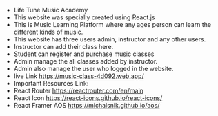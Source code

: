 * Life Tune Music Academy
* This website was specially created using React.js 
* This is Music Learning Platform where any ages person can learn the different kinds of music.
* This website has three users admin, instructor and any other users.
* Instructor can add their class here.
* Student can register and purchase music classes
* Admin manage the all classes added by instructor.
* Admin also manage the user who logged in the website.
* live Link https://music-class-4d092.web.app/
* Important Resources Link:
* React Router https://reactrouter.com/en/main
* React Icon https://react-icons.github.io/react-icons/
* React Framer AOS https://michalsnik.github.io/aos/
